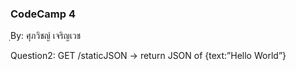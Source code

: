 ### CodeCamp 4 ###
ฺBy: ศุภวิชญ์ เจริญเวช

Question2: 
  GET /staticJSON -> return JSON of {text:”Hello World”}